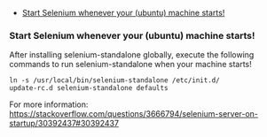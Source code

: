 <!-- START doctoc generated TOC please keep comment here to allow auto update -->
<!-- DON'T EDIT THIS SECTION, INSTEAD RE-RUN doctoc TO UPDATE -->

- [Start Selenium whenever your (ubuntu) machine starts!](#start-selenium-whenever-your-ubuntu-machine-starts)

<!-- END doctoc generated TOC please keep comment here to allow auto update -->

### Start Selenium whenever your (ubuntu) machine starts!

After installing selenium-standalone globally, execute the following commands to run selenium-standalone when your machine starts!

```shell
ln -s /usr/local/bin/selenium-standalone /etc/init.d/
update-rc.d selenium-standalone defaults
```

For more information: https://stackoverflow.com/questions/3666794/selenium-server-on-startup/30392437#30392437
